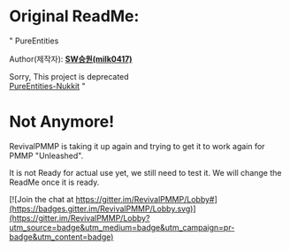 # Original ReadMe:

" PureEntities

Author(제작자): **[SW승원(milk0417)](https://github.com/milk0417)**  

Sorry, This project is deprecated  
[PureEntities-Nukkit](https://github.com/SW-Team/PureEntities) "

# Not Anymore!

RevivalPMMP is taking it up again and trying to get it to work again for PMMP "Unleashed".

It is not Ready for actual use yet, we still need to test it. We will change the ReadMe once it is ready.

[![Join the chat at https://gitter.im/RevivalPMMP/Lobby#](https://badges.gitter.im/RevivalPMMP/Lobby.svg)](https://gitter.im/RevivalPMMP/Lobby?utm_source=badge&utm_medium=badge&utm_campaign=pr-badge&utm_content=badge)
